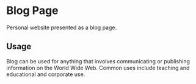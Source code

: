 # Blog Page
Personal website presented as a blog page.

## Usage
Blog can be used for anything that involves communicating or publishing information on the World Wide Web. Common uses include teaching and educational and corporate use.